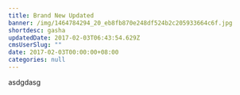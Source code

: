 ```yaml
---
title: Brand New Updated
banner: /img/1464784294_20_eb8fb870e248df524b2c205933664c6f.jpg
shortdesc: gasha
updatedDate: 2017-02-03T06:43:54.629Z
cmsUserSlug: ""
date: 2017-02-03T00:00:00+08:00
categories: null
---
```


asdgdasg